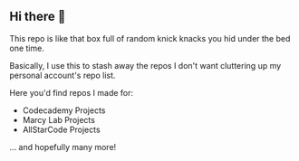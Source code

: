 ## Hi there 👋

This repo is like that box full of random knick knacks you hid under the bed one time.

Basically, I use this to stash away the repos I don't want cluttering up my personal account's repo list.

Here you'd find repos I made for:
* Codecademy Projects
* Marcy Lab Projects
* AllStarCode Projects

... and hopefully many more!

<!--

**Here are some ideas to get you started:**

🙋‍♀️ A short introduction - what is your organization all about?
🌈 Contribution guidelines - how can the community get involved?
👩‍💻 Useful resources - where can the community find your docs? Is there anything else the community should know?
🍿 Fun facts - what does your team eat for breakfast?
🧙 Remember, you can do mighty things with the power of [Markdown](https://docs.github.com/github/writing-on-github/getting-started-with-writing-and-formatting-on-github/basic-writing-and-formatting-syntax)
-->
